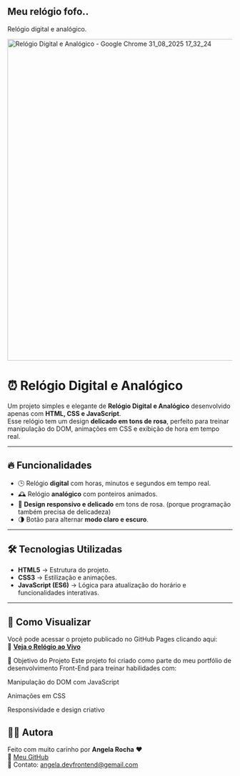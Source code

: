 ## Meu relógio fofo..
Relógio digital e analógico.

<img width="1024" height="720" alt="Relógio Digital e Analógico - Google Chrome 31_08_2025 17_32_24" src="https://github.com/user-attachments/assets/3c08ce41-b52f-4fde-93b5-fc898e8c7dbb" />

# ⏰ Relógio Digital e Analógico 

Um projeto simples e elegante de **Relógio Digital e Analógico** desenvolvido apenas com **HTML, CSS e JavaScript**.  
Esse relógio tem um design **delicado em tons de rosa**, perfeito para treinar manipulação do DOM, animações em CSS e exibição de hora em tempo real.

---

## 🔥 Funcionalidades
- 🕒 Relógio **digital** com horas, minutos e segundos em tempo real.
- 🕰️ Relógio **analógico** com ponteiros animados.
- 🎨 **Design responsivo e delicado** em tons de rosa. (porque programação também precisa de delicadeza)
- 🌗 Botão para alternar **modo claro e escuro**.

---

## 🛠️ Tecnologias Utilizadas
- **HTML5** → Estrutura do projeto.  
- **CSS3** → Estilização e animações.  
- **JavaScript (ES6)** → Lógica para atualização do horário e funcionalidades interativas.

---

## 🚀 Como Visualizar
Você pode acessar o projeto publicado no GitHub Pages clicando aqui:  
🔗 [**Veja o Relógio ao Vivo**](https://angela-rocha.github.io/meu_relogio_fofo)


🎯 Objetivo do Projeto
Este projeto foi criado como parte do meu portfólio de desenvolvimento Front-End para treinar habilidades com:

Manipulação do DOM com JavaScript

Animações em CSS

Responsividade e design criativo

## 👩‍💻 Autora

Feito com muito carinho por **Angela Rocha** ❤️  
🔗 [Meu GitHub](https://github.com/angela-silva)  
📧 Contato: angela.devfrontend@gemail.com  

